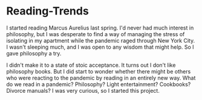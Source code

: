 # Reading-Trends

I started reading Marcus Aurelius last spring. I'd never had much interest in philosophy, but I was desperate to find a way of managing the stress of isolating in my apartment while the pandemic raged through New York City. I wasn't sleeping much, and I was open to any wisdom that might help. So I gave philosophy a try.  

I didn't make it to a state of stoic acceptance. It turns out I don't like philosophy books. But I did start to wonder whether there might be others who were reacting to the pandemic by reading in an entirely new way. What do we read in a pandemic? Philosophy? Light entertainment? Cookbooks? Divorce manuals? I was very curious, so I started this project. 
